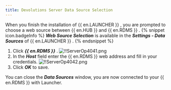 ```yaml
---
title: Devolutions Server Data Source Selection
---
```

When you finish the installation of {{ en.LAUNCHER }} , you are prompted to choose a web source between {{ en.HUB }} and {{ en.RDMS }} . 
{% snippet icon.badgeInfo %} 
***Web Source Selection*** is available in the ***Settings - Data Sources*** of {{ en.LAUNCHER }} . 
{% endsnippet %}
 
1. Click ***{{ en.RDMS }}*** . 
![!!ServerOp4041.png](/img/en/server/ServerOp4041.png) 
1. In the ***Host*** field enter the {{ en.RDMS }} web address and fill in your credentials. 
![!!ServerOp4042.png](/img/en/server/ServerOp4042.png) 
1. Click ***OK*** to save.  

You can close the ***Data Sources*** window, you are now connected to your {{ en.RDMS }} with Launcher. 

